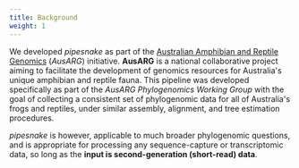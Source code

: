 ```yaml
---
title: Background
weight: 1
---
```


We developed *pipesnake* as part of the [Australian Amphibian and Reptile Genomics](https://ausargenomics.com/) (*AusARG*) initiative.  **AusARG** is a national collaborative project aiming to facilitate the development of genomics resources for Australia's unique amphibian and reptile fauna. This pipeline was developed specifically as part of the *AusARG Phylogenomics Working Group* with the goal of collecting a consistent set of phylogenomic data for all of Australia's frogs and reptiles, under similar assembly, alignment, and tree estimation procedures. 

*pipesnake* is however, applicable to much broader phylogenomic questions, and is appropriate for processing any sequence-capture or transcriptomic data, so long as the **input is second-generation (short-read) data**.
